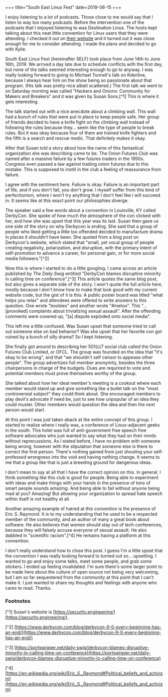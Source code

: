+++
title="South East Linux Fest"
date=2019-06-15
+++

I enjoy listening to a lot of podcasts. Those close to me would say that I listen to way too many podcasts. Before the intervention one of the podcasts that I enjoyed listening to was Destination Linux. The hosts kept talking about this neat little convention for Linux users that they were attending. I checked it out on [their website](http://southeastlinuxfest.org) and it turned out it was close enough for me to consider attending. I made the plans and decided to go with Kylie.

South East Linux Fest (hereinafter SELF) took place from June 14th to June 16th, 2019. We arrived a day late due to schedule conflicts with the first day, but none of the talks seemed interesting enough to go to anyway. I was really looking forward to going to Michael Tunnell's talk on Kdenlive, because I always hear him on the show being so passionate about that program. (His talk was pretty nice albeit scattered.) The first talk we went to on Saturday morning was called "Hackers and Onions: Community for Makers and Breakers" and it was given by Susan Sons.[^1] This is where it gets interesting.

The talk started out with a nice anecdote about a climbing wall. This wall had a bunch of rules that were put in place to keep people safe. Her group of friends decided to have a knife fight on the climbing wall instead of following the rules because they... seem like the type of people to break rules. But it was okay because four of them are trained knife fighters and the fifth is a search and rescue medic. That definitely makes it okay.

After that Susan told a story about how the name of this fantastical organization she was describing came to be. The Onion Futures Club was named after a massive failure by a few futures traders in the 1950s. Congress even passed a law against trading onion futures due to this mistake. This is supposed to instill in the club a feeling of reassurance from failure.

I agree with the sentiment here. Failure is okay. Failure is an important part of life, and if you don't fail, you don't grow. I myself suffer from this kind of perfectionism, where I won't try anything that I don't feel like I will succeed in. It seems like at this exact point our philosophies diverge.

The speaker said a few words about a convention in Louisville, KY called DerbyCon. She spoke of how much the atmosphere of the con clicked with her, and how she was upset that this year was its last. Susan then gave us one side of the story on why Derbycon is ending. She said that a group of people who liked getting a little too offended decided to manufacture drama in places it shouldn't have been. She quoted from a blog post on Derbycon's website, which stated that "small, yet vocal group of people creating negativity, polarization, and disruption, with the primary intent of self-promotion to advance a career, for personal gain, or for more social media followers."[^2]

Now this is where I started to do a little googling. I came across an article published by *The Daily Swig* entitled "DerbyCon blames disruptive minority in calling time on conference".[^3] This article quotes the same blog post, but also gives a separate side of the story. I won't quote the full article here, mostly because I don't know how to make that look good with my current website code, but the gist of it is this: A public poster board was titled "what helps you relax" and attendees were offered to write answers to this question. One wrote "boobies" and another wrote "#metoo". This "...[provoked] complaints about trivializing sexual assault". After the offending comments were covered up, "[a] dispute exploded onto social media".

This left me a little confused. Was Susan upset that someone tried to call out someone else on bad behavior? Was she upset that her favorite con got ruined by a bunch of silly drama? So I kept listening.

She finally got around to describing her 501(c)7 social club called the Onion Futures Club Limited, or OFCL. The group was founded on the idea that "it's okay to be wrong", and that "we shouldn't self censor to appease other people". The group advertizes full member anonymity, besides the three chairpersons in charge of the budgets. Dues are requrired to vote and potential members must prove themselves worthy of the group.

She talked about how her ideal member's meeting is a cookout where each member would stand up and give something like a bullet talk on the "most controversial subject" they could think about. She encouraged members to play devil's advocate if need be, just to see how unpopular of an idea they could muster. Other members would question the idea and then the next person would start.

At this point I was just taken aback at the entire concept of this group. I started to realize where I really was, a conference of Linux-adjacent geeks in the south. This hotel was full of anti-government free speech free software advocates who just wanted to say what they had on their minds without reprecussions. As I stated before, I have no problem with someone being wrong, however with the stipulation that someone else is there to correct the first person. There's nothing gained from just shouting your self-professed wrongness into the void and having nothing change. It seems to me that a group like that is just a breeding ground for dangerous ideas.

I don't mean to say at all that I have the correct opinion on this. In general, I think something like this club is good for people. Being able to experiment with ideas and make things with your hands in the presence of tons of smart people sounds amazing. And being able to fail without anyone being mad at you? Amazing! But allowing your organization to spread hate speech within itself is not healthy at all.

Another amazing example of hatred at this convention is the presence of Eric S. Raymond. It is to my understanding that he used to be a respected member of the community, and an author of many a great book about software. He also believes that women should stay out of tech conferences, because they will falsely accuse everyone of sexual assault. He also dabbled in "scientific racism".[^4] He remains having a platform at this convention.

I don't really understand how to close this post. I guess I'm a little upset that the convention I was really looking forward to turned out so... upsetting. I wanted to go and enjoy some talks, meet some people, and grab some stickers. I ended up feeling invalidated. I'm sure there's some larger point to be made here about the culture of open source not being very welcoming, but I am so far sequestered from the community at this point that I can't make it. I just wanted to share my thoughts and feelings with anyone who cares to read. Thanks.

### Footnotes
[^1] Susan's website is [https://security.engineering/](https://security.engineering/).

[^2] [https://www.derbycon.com/blog/derbycon-9-0-every-beginning-has-an-end/](https://www.derbycon.com/blog/derbycon-9-0-every-beginning-has-an-end/)

[^3] [https://portswigger.net/daily-swig/derbycon-blames-disruptive-minority-in-calling-time-on-conference](https://portswigger.net/daily-swig/derbycon-blames-disruptive-minority-in-calling-time-on-conference)

[^4] [https://en.wikipedia.org/wiki/Eric_S._Raymond#Political_beliefs_and_activism](https://en.wikipedia.org/wiki/Eric_S._Raymond#Political_beliefs_and_activism)
